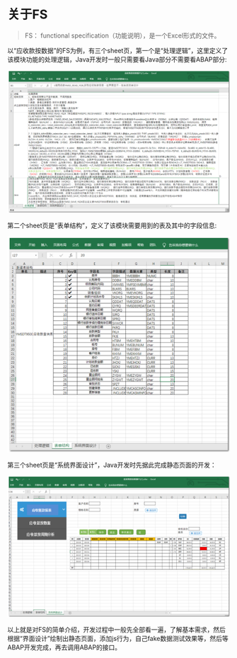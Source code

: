 # 关于FS 

>  FS： functional specification（功能说明），是一个Excel形式的文件。 



以“应收款按数据”的FS为例，有三个sheet页，第一个是“处理逻辑”，这里定义了该模块功能的处理逻辑，Java开发时一般只需要看Java部分不需要看ABAP部分:

![pic1](../images/fs-pic1.png)



第二个sheet页是“表单结构”，定义了该模块需要用到的表及其中的字段信息:

![pic2](../images/fs-pic2.png)



第三个sheet页是“系统界面设计”，Java开发时先据此完成静态页面的开发：

![pic3](../images/fs-pic3.png)



以上就是对FS的简单介绍，开发过程中一般先全部看一遍，了解基本需求，然后根据“界面设计”绘制出静态页面，添加js行为，自己fake数据测试效果等，然后等ABAP开发完成，再去调用ABAP的接口。